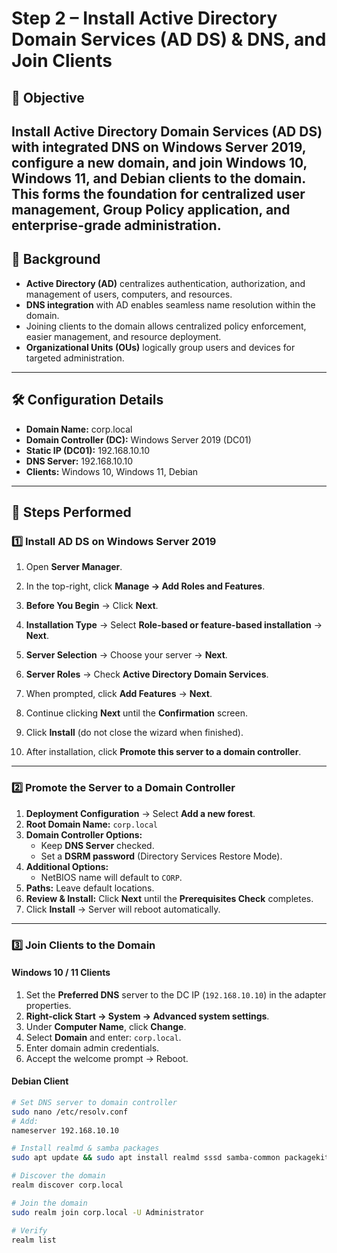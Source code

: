 # Step 2 – Install Active Directory Domain Services (AD DS) & DNS, and Join Clients

## 📌 Objective
Install Active Directory Domain Services (AD DS) with integrated DNS on Windows Server 2019, configure a new domain, and join Windows 10, Windows 11, and Debian clients to the domain.  
This forms the foundation for centralized user management, Group Policy application, and enterprise-grade administration.
---

## 🔹 Background
- **Active Directory (AD)** centralizes authentication, authorization, and management of users, computers, and resources.
- **DNS integration** with AD enables seamless name resolution within the domain.
- Joining clients to the domain allows centralized policy enforcement, easier management, and resource deployment.
- **Organizational Units (OUs)** logically group users and devices for targeted administration.

---

## 🛠️ Configuration Details
- **Domain Name:** corp.local  
- **Domain Controller (DC):** Windows Server 2019 (DC01)  
- **Static IP (DC01):** 192.168.10.10  
- **DNS Server:** 192.168.10.10  
- **Clients:** Windows 10, Windows 11, Debian  

---

## 🔹 Steps Performed

### 1️⃣ Install AD DS on Windows Server 2019
1. Open **Server Manager**.
  
2. In the top-right, click **Manage → Add Roles and Features**.
  
3. **Before You Begin** → Click **Next**.
  
4. **Installation Type** → Select **Role-based or feature-based installation** → **Next**.
   
5. **Server Selection** → Choose your server → **Next**.
    
6. **Server Roles** → Check **Active Directory Domain Services**.
    
7. When prompted, click **Add Features** → **Next**.
    
8. Continue clicking **Next** until the **Confirmation** screen.
    
9. Click **Install** (do not close the wizard when finished).
    
10. After installation, click **Promote this server to a domain controller**.
    
---

### 2️⃣ Promote the Server to a Domain Controller
1. **Deployment Configuration** → Select **Add a new forest**.
2. **Root Domain Name:** `corp.local`
3. **Domain Controller Options:**
   - Keep **DNS Server** checked.
   - Set a **DSRM password** (Directory Services Restore Mode).
4. **Additional Options:**
   - NetBIOS name will default to `CORP`.
5. **Paths:** Leave default locations.
6. **Review & Install:** Click **Next** until the **Prerequisites Check** completes.
7. Click **Install** → Server will reboot automatically.

---

### 3️⃣ Join Clients to the Domain

#### **Windows 10 / 11 Clients**
1. Set the **Preferred DNS** server to the DC IP (`192.168.10.10`) in the adapter properties.
2. **Right-click Start → System → Advanced system settings**.
3. Under **Computer Name**, click **Change**.
4. Select **Domain** and enter: `corp.local`.
5. Enter domain admin credentials.
6. Accept the welcome prompt → Reboot.


#### **Debian Client**
```bash
# Set DNS server to domain controller
sudo nano /etc/resolv.conf
# Add:
nameserver 192.168.10.10

# Install realmd & samba packages
sudo apt update && sudo apt install realmd sssd samba-common packagekit samba-common-bin adcli -y

# Discover the domain
realm discover corp.local

# Join the domain
sudo realm join corp.local -U Administrator

# Verify
realm list










